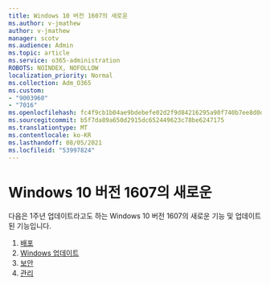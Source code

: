 ```yaml
---
title: Windows 10 버전 1607의 새로운
ms.author: v-jmathew
author: v-jmathew
manager: scotv
ms.audience: Admin
ms.topic: article
ms.service: o365-administration
ROBOTS: NOINDEX, NOFOLLOW
localization_priority: Normal
ms.collection: Adm_O365
ms.custom:
- "9003960"
- "7016"
ms.openlocfilehash: fc4f9cb1b04ae9bdebefe02d2f9d84216295a90f740b7ee8d0d7e92e478f3357
ms.sourcegitcommit: b5f7da89a650d2915dc652449623c78be6247175
ms.translationtype: MT
ms.contentlocale: ko-KR
ms.lasthandoff: 08/05/2021
ms.locfileid: "53997824"
---
```

# <a name="whats-new-in-windows-10-version-1607"></a>Windows 10 버전 1607의 새로운

다음은 1주년 업데이트라고도 하는 Windows 10 버전 1607의 새로운 기능 및 업데이트된 기능입니다.

1. [배포](https://go.microsoft.com/fwlink/?linkid=2114462)
2. [Windows 업데이트](https://go.microsoft.com/fwlink/?linkid=2114463)
3. [보안](https://go.microsoft.com/fwlink/?linkid=2114270)
4. [관리](https://go.microsoft.com/fwlink/?linkid=2114271)
